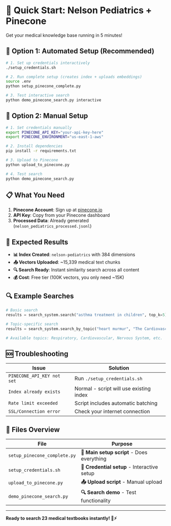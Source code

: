 # 🚀 Quick Start: Nelson Pediatrics + Pinecone

Get your medical knowledge base running in 5 minutes!

## 🎯 Option 1: Automated Setup (Recommended)

```bash
# 1. Set up credentials interactively
./setup_credentials.sh

# 2. Run complete setup (creates index + uploads embeddings)
source .env
python setup_pinecone_complete.py

# 3. Test interactive search
python demo_pinecone_search.py interactive
```

## 🎯 Option 2: Manual Setup

```bash
# 1. Set credentials manually
export PINECONE_API_KEY="your-api-key-here"
export PINECONE_ENVIRONMENT="us-east-1-aws"

# 2. Install dependencies
pip install -r requirements.txt

# 3. Upload to Pinecone
python upload_to_pinecone.py

# 4. Test search
python demo_pinecone_search.py
```

## 📋 What You Need

1. **Pinecone Account**: Sign up at [pinecone.io](https://app.pinecone.io/)
2. **API Key**: Copy from your Pinecone dashboard
3. **Processed Data**: Already generated (`nelson_pediatrics_processed.jsonl`)

## 🎉 Expected Results

- **📊 Index Created**: `nelson-pediatrics` with 384 dimensions
- **📤 Vectors Uploaded**: ~15,339 medical text chunks
- **🔍 Search Ready**: Instant similarity search across all content
- **💰 Cost**: Free tier (100K vectors, you only need ~15K)

## 🔍 Example Searches

```python
# Basic search
results = search_system.search("asthma treatment in children", top_k=5)

# Topic-specific search  
results = search_system.search_by_topic("heart murmur", "The Cardiovascular System")

# Available topics: Respiratory, Cardiovascular, Nervous System, etc.
```

## 🆘 Troubleshooting

| Issue | Solution |
|-------|----------|
| `PINECONE_API_KEY not set` | Run `./setup_credentials.sh` |
| `Index already exists` | Normal - script will use existing index |
| `Rate limit exceeded` | Script includes automatic batching |
| `SSL/Connection error` | Check your internet connection |

## 📁 Files Overview

| File | Purpose |
|------|---------|
| `setup_pinecone_complete.py` | **🎯 Main setup script** - Does everything |
| `setup_credentials.sh` | **🔑 Credential setup** - Interactive setup |
| `upload_to_pinecone.py` | **📤 Upload script** - Manual upload |
| `demo_pinecone_search.py` | **🔍 Search demo** - Test functionality |

---

**Ready to search 23 medical textbooks instantly! 🏥⚡**


